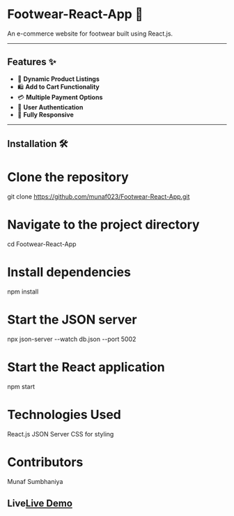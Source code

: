 # Footwear-React-App 🚀

An e-commerce website for footwear built using React.js.

---

## Features ✨

- 🛒 **Dynamic Product Listings**
- 🛍️ **Add to Cart Functionality**
- 💳 **Multiple Payment Options**
- 🔐 **User Authentication**
- 📱 **Fully Responsive**

---

## Installation 🛠️

# Clone the repository
git clone https://github.com/munaf023/Footwear-React-App.git

# Navigate to the project directory
cd Footwear-React-App

# Install dependencies
npm install

# Start the JSON server
npx json-server --watch db.json --port 5002

# Start the React application
npm start

# Technologies Used
 React.js
 JSON Server
 CSS for styling

# Contributors
 Munaf Sumbhaniya

 ## Live[Live Demo](https://footwear-react-app.vercel.app/)


